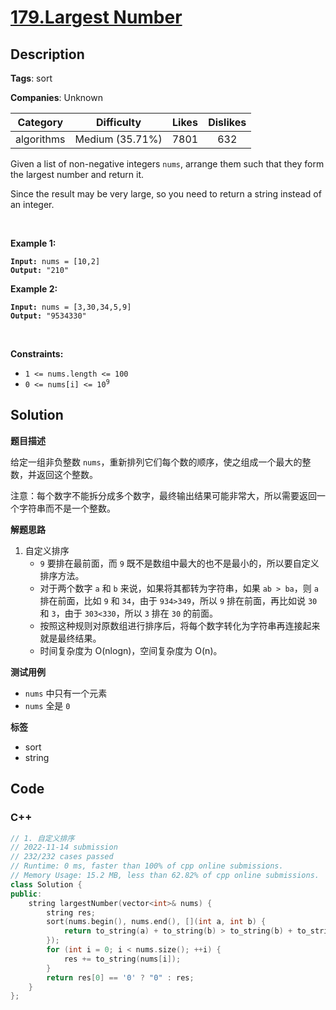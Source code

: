 # [179.Largest Number](https://leetcode.com/problems/largest-number/description/)

## Description

**Tags**: sort

**Companies**: Unknown

|  Category  |   Difficulty    | Likes | Dislikes |
| :--------: | :-------------: | :---: | :------: |
| algorithms | Medium (35.71%) | 7801  |   632    |

<p>Given a list of non-negative integers <code>nums</code>, arrange them such that they form the largest number and return it.</p>
<p>Since the result may be very large, so you need to return a string instead of an integer.</p>
<p>&nbsp;</p>
<p><strong class="example">Example 1:</strong></p>
<pre><code><strong>Input:</strong> nums = [10,2]
<strong>Output:</strong> &quot;210&quot;</code></pre>
<p><strong class="example">Example 2:</strong></p>
<pre><code><strong>Input:</strong> nums = [3,30,34,5,9]
<strong>Output:</strong> &quot;9534330&quot;</code></pre>
<p>&nbsp;</p>
<p><strong>Constraints:</strong></p>
<ul>
  <li><code>1 &lt;= nums.length &lt;= 100</code></li>
  <li><code>0 &lt;= nums[i] &lt;= 10<sup>9</sup></code></li>
</ul>

## Solution

**题目描述**

给定一组非负整数 `nums`，重新排列它们每个数的顺序，使之组成一个最大的整数，并返回这个整数。

注意：每个数字不能拆分成多个数字，最终输出结果可能非常大，所以需要返回一个字符串而不是一个整数。

**解题思路**

1. 自定义排序
   - `9` 要排在最前面，而 `9` 既不是数组中最大的也不是最小的，所以要自定义排序方法。
   - 对于两个数字 `a` 和 `b` 来说，如果将其都转为字符串，如果 `ab > ba`，则 `a` 排在前面，比如 `9` 和 `34`，由于 `934>349`，所以 `9` 排在前面，再比如说 `30` 和 `3`，由于 `303<330`，所以 `3` 排在 `30` 的前面。
   - 按照这种规则对原数组进行排序后，将每个数字转化为字符串再连接起来就是最终结果。
   - 时间复杂度为 O(nlogn)，空间复杂度为 O(n)。

**测试用例**

- `nums` 中只有一个元素
- `nums` 全是 `0`

**标签**

- sort
- string

<!-- code start -->
## Code

### C++

```cpp
// 1. 自定义排序
// 2022-11-14 submission
// 232/232 cases passed
// Runtime: 0 ms, faster than 100% of cpp online submissions.
// Memory Usage: 15.2 MB, less than 62.82% of cpp online submissions.
class Solution {
public:
    string largestNumber(vector<int>& nums) {
        string res;
        sort(nums.begin(), nums.end(), [](int a, int b) {
            return to_string(a) + to_string(b) > to_string(b) + to_string(a);
        });
        for (int i = 0; i < nums.size(); ++i) {
            res += to_string(nums[i]);
        }
        return res[0] == '0' ? "0" : res;
    }
};
```

<!-- code end -->
